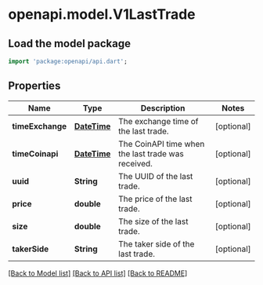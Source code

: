 # openapi.model.V1LastTrade

## Load the model package
```dart
import 'package:openapi/api.dart';
```

## Properties
Name | Type | Description | Notes
------------ | ------------- | ------------- | -------------
**timeExchange** | [**DateTime**](DateTime.md) | The exchange time of the last trade. | [optional] 
**timeCoinapi** | [**DateTime**](DateTime.md) | The CoinAPI time when the last trade was received. | [optional] 
**uuid** | **String** | The UUID of the last trade. | [optional] 
**price** | **double** | The price of the last trade. | [optional] 
**size** | **double** | The size of the last trade. | [optional] 
**takerSide** | **String** | The taker side of the last trade. | [optional] 

[[Back to Model list]](../README.md#documentation-for-models) [[Back to API list]](../README.md#documentation-for-api-endpoints) [[Back to README]](../README.md)


